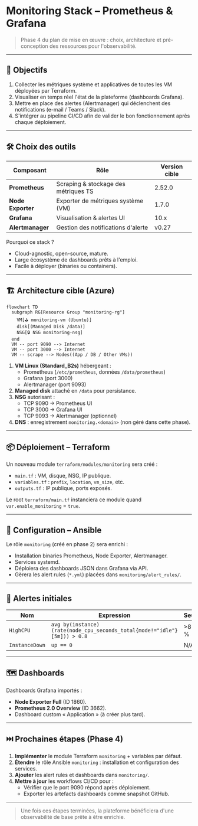 # Monitoring Stack – Prometheus & Grafana

> Phase 4 du plan de mise en œuvre : choix, architecture et pré-conception des ressources pour l'observabilité.

---

## 🎯 Objectifs

1. Collecter les métriques système et applicatives de toutes les VM déployées par Terraform.
2. Visualiser en temps réel l'état de la plateforme (dashboards Grafana).
3. Mettre en place des alertes (Alertmanager) qui déclenchent des notifications (e-mail / Teams / Slack).
4. S'intégrer au pipeline CI/CD afin de valider le bon fonctionnement après chaque déploiement.

---

## 🛠️ Choix des outils

| Composant | Rôle | Version cible |
|-----------|------|---------------|
| **Prometheus** | Scraping & stockage des métriques TS | 2.52.0 |
| **Node Exporter** | Exporter de métriques système (VM) | 1.7.0 |
| **Grafana** | Visualisation & alertes UI | 10.x |
| **Alertmanager** | Gestion des notifications d'alerte | v0.27 |

Pourquoi ce stack ?
* Cloud-agnostic, open-source, mature.
* Large écosystème de dashboards prêts à l'emploi.
* Facile à déployer (binaries ou containers).

---

## 🏗️ Architecture cible (Azure)

```mermaid
flowchart TD
  subgraph RG[Resource Group "monitoring-rg"]
    VM[⛳ monitoring-vm (Ubuntu)]
    disk[(Managed Disk /data)]
    NSG[🔒 NSG monitoring-nsg]
  end
  VM -- port 9090 --> Internet
  VM -- port 3000 --> Internet
  VM -- scrape --> Nodes((App / DB / Other VMs))
```

1. **VM Linux (Standard_B2s)** hébergeant :
   * Prometheus (`/etc/prometheus`, données `/data/prometheus`)
   * Grafana (port 3000)
   * Alertmanager (port 9093)
2. **Managed disk** attaché en `/data` pour persistance.
3. **NSG** autorisant :
   * TCP 9090 → Prometheus UI
   * TCP 3000 → Grafana UI
   * TCP 9093 → Alertmanager (optionnel)
4. **DNS** : enregistrement `monitoring.<domain>` (non géré dans cette phase).

---

## 📦 Déploiement – Terraform

Un nouveau module `terraform/modules/monitoring` sera créé :
* `main.tf` : VM, disque, NSG, IP publique.
* `variables.tf` : `prefix`, `location`, `vm_size`, etc.
* `outputs.tf` : IP publique, ports exposés.

Le root `terraform/main.tf` instanciera ce module quand `var.enable_monitoring` = `true`.

---

## 🚀 Configuration – Ansible

Le rôle `monitoring` (créé en phase 2) sera enrichi :
* Installation binaries Prometheus, Node Exporter, Alertmanager.
* Services systemd.
* Déploiera des dashboards JSON dans Grafana via API.
* Gèrera les alert rules (`*.yml`) placées dans `monitoring/alert_rules/`.

---

## 🔔 Alertes initiales

| Nom | Expression | Seuil | Gravité |
|-----|------------|-------|---------|
| `HighCPU` | `avg by(instance)(rate(node_cpu_seconds_total{mode!="idle"}[5m])) > 0.8` | >80 % | warning |
| `InstanceDown` | `up == 0` | N/A | critical |

---

## 🗺️ Dashboards

Dashboards Grafana importés :
* **Node Exporter Full** (ID 1860).
* **Prometheus 2.0 Overview** (ID 3662).
* Dashboard custom « Application » (à créer plus tard).

---

## ⏭️ Prochaines étapes (Phase 4)

1. **Implémenter** le module Terraform `monitoring` + variables par défaut.
2. **Étendre** le rôle Ansible `monitoring` : installation et configuration des services.
3. **Ajouter** les alert rules et dashboards dans `monitoring/`.
4. **Mettre à jour** les workflows CI/CD pour :
   * Vérifier que le port 9090 répond après déploiement.
   * Exporter les artefacts dashboards comme snapshot GitHub.

---

> Une fois ces étapes terminées, la plateforme bénéficiera d'une observabilité de base prête à être enrichie. 